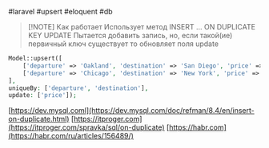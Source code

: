 #laravel #upsert #eloquent  #db

> [!NOTE] Как работает
> Использует метод INSERT ... ON DUPLICATE KEY UPDATE
> Пытается добавить запись, но, если такой(ие) первичный ключ существует то обновляет поля update

```php
Model::upsert([
	['departure' => 'Oakland', 'destination' => 'San Diego', 'price' => 99],
	['departure' => 'Chicago', 'destination' => 'New York', 'price' => 150]
], 
uniqueBy: ['departure', 'destination'], 
update: ['price']);
```

[https://dev.mysql.coml](https://dev.mysql.com/doc/refman/8.4/en/insert-on-duplicate.html)
[https://itproger.com](https://itproger.com/spravka/sql/on-duplicate)
[https://habr.com](https://habr.com/ru/articles/156489/)